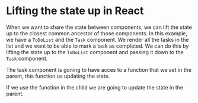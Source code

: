 # Lifting the state up in React

When we want to share the state between components, we can lift the state up to the closest common ancestor of those components. In this example, we have a `ToDoList`  and the `Task` component. We render all the tasks in the list and we want to be able to mark a task as completed. We can do this by lifting the state up to the `ToDoList` component and passing it down to the `Task` component.

The task component is goning to have acces to a function that we set in the parent, this function us updating the state.

If we use the function in the child we are going to update the state in the parent.